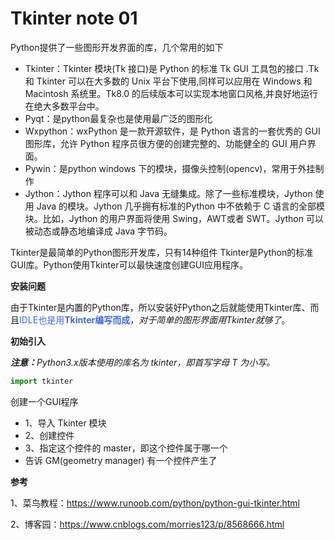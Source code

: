 # Tkinter note 01

Python提供了一些图形开发界面的库，几个常用的如下

+ Tkinter：Tkinter 模块(Tk 接口)是 Python 的标准 Tk GUI 工具包的接口 .Tk 和 Tkinter 可以在大多数的 Unix 平台下使用,同样可以应用在 Windows 和 Macintosh 系统里。Tk8.0 的后续版本可以实现本地窗口风格,并良好地运行在绝大多数平台中。
+ Pyqt：是python最复杂也是使用最广泛的图形化
+ Wxpython：wxPython 是一款开源软件，是 Python 语言的一套优秀的 GUI 图形库，允许 Python 程序员很方便的创建完整的、功能健全的 GUI 用户界面。
+ Pywin：是python windows 下的模块，摄像头控制(opencv)，常用于外挂制作
+ Jython：Jython 程序可以和 Java 无缝集成。除了一些标准模块，Jython 使用 Java 的模块。Jython 几乎拥有标准的Python 中不依赖于 C 语言的全部模块。比如，Jython 的用户界面将使用 Swing，AWT或者 SWT。Jython 可以被动态或静态地编译成 Java 字节码。

Tkinter是最简单的Python图形开发库，只有14种组件
Tkinter是Python的标准GUI库。Python使用Tkinter可以最快速度创建GUI应用程序。

**安装问题**

由于Tkinter是内置的Python库，所以安装好Python之后就能使用Tkinter库、而且<font color=royalblue>IDLE也是用<strong>Tkinter编写而成</strong></font>，*对于简单的图形界面用Tkinter就够了*。

**初始引入**

*<strong>注意：</strong>Python3.x版本使用的库名为 tkinter，即首写字母 T 为小写。*

```python
import tkinter
```

创建一个GUI程序

+ 1、导入 Tkinter 模块
+ 2、创建控件
+ 3、指定这个控件的 master，即这个控件属于哪一个
+ 告诉 GM(geometry manager) 有一个控件产生了

**参考**

1、菜鸟教程：<https://www.runoob.com/python/python-gui-tkinter.html>

2、博客园：<https://www.cnblogs.com/morries123/p/8568666.html>